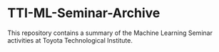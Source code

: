 # TTI-ML-Seminar-Archive
This repository contains a summary of the Machine Learning Seminar activities at Toyota Technological Institute.
